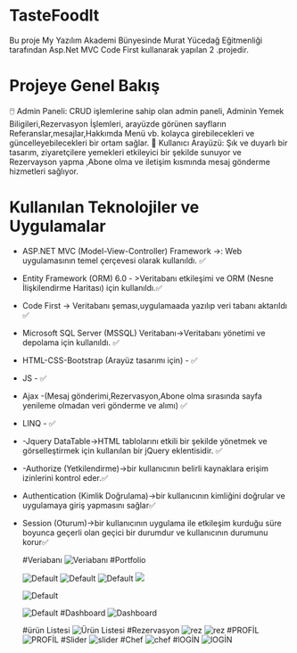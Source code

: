 #  TasteFoodlt
Bu proje My Yazılım Akademi Bünyesinde Murat Yücedağ Eğitmenliği tarafından  Asp.Net MVC Code First kullanarak yapılan 2 .projedir.

# Projeye Genel Bakış

🖱️ Admin Paneli: CRUD işlemlerine sahip olan admin paneli, Adminin Yemek Biligileri,Rezervasyon İşlemleri, arayüzde görünen sayfların Referanslar,mesajlar,Hakkımda Menü vb. kolayca girebilecekleri ve güncelleyebilecekleri bir ortam sağlar.
👤 Kullanıcı Arayüzü: Şık ve duyarlı bir tasarım, ziyaretçilere yemekleri etkileyici bir şekilde sunuyor ve Rezervayson yapma ,Abone olma ve iletişim kısmında mesaj gönderme hizmetleri sağlıyor.


# Kullanılan Teknolojiler ve Uygulamalar
- ASP.NET MVC (Model-View-Controller) Framework ->: Web uygulamasının temel çerçevesi olarak kullanıldı. ✅
- Entity Framework (ORM) 6.0 - >Veritabanı etkileşimi ve ORM (Nesne İlişkilendirme Haritası) için kullanıldı.✅
-  Code First -> Veritabanı şeması,uygulamaada yazılıp veri tabanı aktarıldı ✅
- Microsoft SQL Server (MSSQL) Veritabanı->Veritabanı yönetimi ve depolama için kullanıldı. ✅
- HTML-CSS-Bootstrap (Arayüz tasarımı için) - ✅
- JS - ✅
- Ajax -(Mesaj gönderimi,Rezervasyon,Abone olma sırasında sayfa yenileme olmadan veri gönderme ve alımı) ✅
- LINQ - ✅
- -Jquery DataTable->HTML tablolarını etkili bir şekilde yönetmek ve görselleştirmek için kullanılan bir jQuery eklentisidir. ✅
- -Authorize (Yetkilendirme)->bir kullanıcının belirli kaynaklara erişim izinlerini kontrol eder.✅
- Authentication (Kimlik Doğrulama)->bir kullanıcının kimliğini doğrular ve uygulamaya giriş yapmasını sağlar✅
- Session (Oturum)->bir kullanıcının uygulama ile etkileşim kurduğu süre boyunca geçerli olan geçici bir durumdur ve kullanıcının durumunu korur✅

  #Veriabanı
   ![Veriabanı](https://github.com/busenurdmb/TasteFoodIt/blob/master/TasteFoodIt/Templates/img/veritaban%C4%B1.png)
  #Portfolio
  
   ![Default](https://github.com/busenurdmb/TasteFoodIt/blob/master/TasteFoodIt/Templates/img/Default1.jpeg)
   ![Default](https://github.com/busenurdmb/TasteFoodIt/blob/master/TasteFoodIt/Templates/img/Default3.jpeg)
   ![Default](https://github.com/busenurdmb/TasteFoodIt/blob/master/TasteFoodIt/Templates/img/Defaultm.jpeg)
   ![](https://github.com/busenurdmb/TasteFoodIt/blob/master/TasteFoodIt/Templates/img/%C4%B0statislikler.jpeg)
  
   ![Default](https://github.com/busenurdmb/TasteFoodIt/blob/master/TasteFoodIt/Templates/img/default2.jpeg)
  
   ![Default](https://github.com/busenurdmb/TasteFoodIt/blob/master/TasteFoodIt/Templates/img/Defalt4.jpeg)
   #Dashboard
   ![Dashboard](https://github.com/busenurdmb/TasteFoodIt/blob/master/TasteFoodIt/Templates/img/Dashboard.jpeg)

  #ürün Listesi
   ![Ürün Listesi](https://github.com/busenurdmb/TasteFoodIt/blob/master/TasteFoodIt/Templates/img/%C3%9Cr%C3%BCner.jpeg)
  #Rezervasyon 
   ![rez](https://github.com/busenurdmb/TasteFoodIt/blob/master/TasteFoodIt/Templates/img/rezervasyon%20listesi.jpeg)
   ![rez](https://github.com/busenurdmb/TasteFoodIt/blob/master/TasteFoodIt/Templates/img/rezervasyon.jpeg)
   #PROFİL
   ![PROFİL](https://github.com/busenurdmb/TasteFoodIt/blob/master/TasteFoodIt/Templates/img/Profile.jpeg)
    #Slider
  ![slider](https://github.com/busenurdmb/TasteFoodIt/blob/master/TasteFoodIt/Templates/img/slider.jpeg)
  #Chef
  ![chef](https://github.com/busenurdmb/TasteFoodIt/blob/master/TasteFoodIt/Templates/img/chef.jpeg)
   #lOGİN
  ![lOGİN](https://github.com/busenurdmb/TasteFoodIt/blob/master/TasteFoodIt/Templates/img/Login.jpeg)
